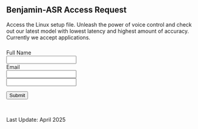 <div class="trial-header">
	<h2 class="h2-headline">
		<span>Benjamin-ASR Access Request</span>
	</h2>
</div>

Access the Linux setup file. Unleash the power of voice control and check out our latest model with lowest latency and highest amount of accuracy. Currently we accept applications.

<div>
	<h3 class="contact-h3"></h3>
	<form id="accessForm" class="contact-form" method="POST" action="../php/trial-request.php">
		<div>
			<label class="contact-label" for="first-name">Full Name</label>
			<div class="contact-label-div">
				<input class="contact-input" id="name" name="name" type="text"  required="" autocomplete="name">
			</div>
		</div>
		<div>
			<label class="contact-label" for="email-name">Email</label>
			<div class="contact-label-div">
				<input class="contact-input" id="email" name="email" type="email" required="" autocomplete="email">
			</div>
		</div>
		<input type="hidden" id="platform" name="platform" value="Linux">
		<input type="text" id="website" class="trial-website" name="website"/>
		<p id="trial-msg" class="trial-msg-ok"></p>
		<div class="contact-submit-div">
              <button class="contact-btn" type="submit">Submit</button>
        </div>
	</form>
</div>


 </br>

Last Update: April 2025

<script src="../js/trial-request.js"></script>